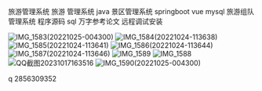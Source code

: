 旅游管理系统  旅游 管理系统  java 景区管理系统
springboot vue mysql 旅游组队管理系统
程序源码 sql 万字参考论文 远程调试安装

![IMG_1583(20221025-004300)](https://github.com/Qlp-source/-/assets/66916967/05e0d4ef-51a2-4eee-a60f-ce035d3a0dc8)
![IMG_1584(20221024-113638)](https://github.com/Qlp-source/-/assets/66916967/9751d21f-6d0d-45bf-b96d-afa054df90e1)
![IMG_1585(20221024-113641)](https://github.com/Qlp-source/-/assets/66916967/f1ff8db9-4251-46ef-b9af-1eb074f9f04f)
![IMG_1586(20221024-113644)](https://github.com/Qlp-source/-/assets/66916967/22c154d8-3462-4544-b768-261757ce9c2f)
![IMG_1587(20221024-113646)](https://github.com/Qlp-source/-/assets/66916967/4ab8c49f-be1d-4399-9669-c50d0f004baf)
![IMG_1589](https://github.com/Qlp-source/-/assets/66916967/ba4a0404-96bb-4747-931f-0eb376f42274)
![IMG_1588](https://github.com/Qlp-source/-/assets/66916967/9f252826-a989-4195-a7b8-3587eb65c667)
![QQ截图20231017163516](https://github.com/Qlp-source/-/assets/66916967/79b3460a-bd61-4d3c-8609-a9d45480c3ec)
![IMG_1590(20221025-004300)](https://github.com/Qlp-source/-/assets/66916967/290a5c22-e8a6-4050-b824-854bba4c1907)

q 2856309352
